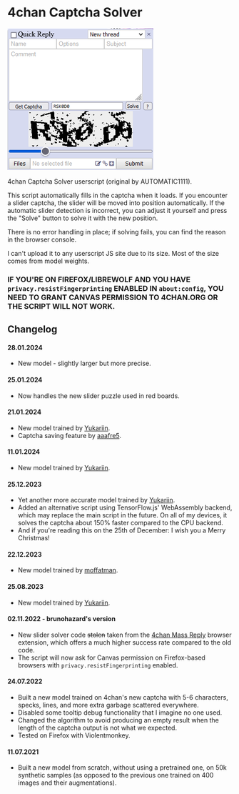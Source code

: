 # 4chan Captcha Solver

![screenshot](./screenshot.png)

4chan Captcha Solver userscript (original by AUTOMATIC1111).

This script automatically fills in the captcha when it loads. If you encounter a slider captcha, the slider will be moved into position automatically. If the automatic slider detection is incorrect, you can adjust it yourself and press the "Solve" button to solve it with the new position.

There is no error handling in place; if solving fails, you can find the reason in the browser console.

I can't upload it to any userscript JS site due to its size. Most of the size comes from model weights.

### IF YOU'RE ON FIREFOX/LIBREWOLF AND YOU HAVE `privacy.resistFingerprinting` ENABLED IN `about:config`, YOU NEED TO GRANT CANVAS PERMISSION TO 4CHAN.ORG OR THE SCRIPT WILL NOT WORK.

## Changelog

#### 28.01.2024

- New model - slightly larger but more precise.

#### 25.01.2024

- Now handles the new slider puzzle used in red boards.

#### 21.01.2024

- New model trained by [Yukariin](https://github.com/Yukariin).
- Captcha saving feature by [aaafre5](https://github.com/aaafre5).

#### 11.01.2024

- New model trained by [Yukariin](https://github.com/Yukariin).

#### 25.12.2023

- Yet another more accurate model trained by [Yukariin](https://github.com/Yukariin).
- Added an alternative script using TensorFlow.js' WebAssembly backend, which may replace the main script in the future. On all of my devices, it solves the captcha about 150% faster compared to the CPU backend.
- And if you're reading this on the 25th of December: I wish you a Merry Christmas!

#### 22.12.2023

- New model trained by [moffatman](https://github.com/moffatman).

#### 25.08.2023

- New model trained by [Yukariin](https://github.com/Yukariin).

#### 02.11.2022 - brunohazard's version

- New slider solver code ~~stolen~~ taken from the [4chan Mass Reply](https://github.com/HamletDuFromage/4chan-mass-reply) browser extension, which offers a much higher success rate compared to the old code.
- The script will now ask for Canvas permission on Firefox-based browsers with `privacy.resistFingerprinting` enabled.

#### 24.07.2022

- Built a new model trained on 4chan's new captcha with 5-6 characters, specks, lines, and more extra garbage scattered everywhere.
- Disabled some tooltip debug functionality that I imagine no one used.
- Changed the algorithm to avoid producing an empty result when the length of the captcha output is not what we expected.
- Tested on Firefox with Violentmonkey.

#### 11.07.2021

- Built a new model from scratch, without using a pretrained one, on 50k synthetic samples (as opposed to the previous one trained on 400 images and their augmentations).